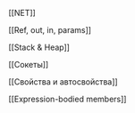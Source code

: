   

[[NET]]

[[Ref, out, in, params]]

[[Stack & Heap]]

[[Сокеты]]

[[Свойства и автосвойства]]

[[Expression-bodied members]]